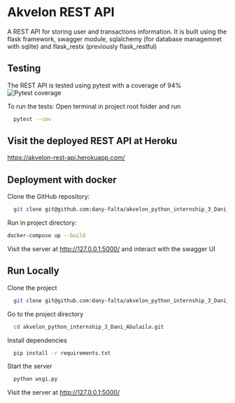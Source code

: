 
# Akvelon REST API

A REST API for storing user and transactions information. It is built using the flask framework, swagger module, sqlalchemy (for database managemnet with sqlite) and flask_restx (previously flask_restful)

## Testing
The REST API is tested using pytest with a coverage of 94%
![Pytest coverage](https://i.ibb.co/zQ7Y18f/Screenshot-2021-12-24-140525.png)

To run the tests: Open terminal in project root folder and run
```bash
  pytest --cov
```
## Visit the deployed REST API at Heroku
https://akvelon-rest-api.herokuapp.com/

## Deployment with docker

Clone the GitHub repository:

```bash
  git clone git@github.com:dany-falta/akvelon_python_internship_3_Dani_Abulaila.git
```
Run in project directory:
```bash
docker-compose up --build
```

Visit the server at http://127.0.0.1:5000/ and interact with the swagger UI

## Run Locally

Clone the project

```bash
  git clone git@github.com:dany-falta/akvelon_python_internship_3_Dani_Abulaila.git
```

Go to the project directory

```bash
  cd akvelon_python_internship_3_Dani_Abulaila.git
```

Install dependencies

```bash
  pip install -r requirements.txt
```

Start the server

```bash
  python wsgi.py
```
Visit the server at 
http://127.0.0.1:5000/

